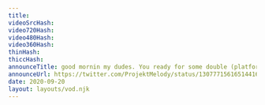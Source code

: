 ```yaml
---
title: 
videoSrcHash: 
video720Hash: 
video480Hash: 
video360Hash: 
thinHash: 
thiccHash: 
announceTitle: good mornin my dudes. You ready for some double (platform) penetration??
announceUrl: https://twitter.com/ProjektMelody/status/1307771561651441665
date: 2020-09-20
layout: layouts/vod.njk
---
```

